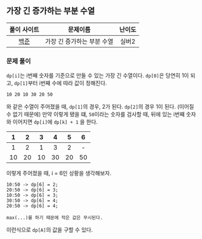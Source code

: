 ## 가장 긴 증가하는 부분 수열

|풀이 사이트|문제이름|난이도|
|:---:|:---:|:---:|
|[백준](https://www.acmicpc.net/problem/11053)|가장 긴 증가하는 부분 수열|실버2|

### 문제 풀이

`dp[i]`는 i번째 숫자를 기준으로 만들 수 있는 가장 긴 수열이다. `dp[0]`은 당연히 1이 되고, `dp[1]`부터 i번쨰 수에 따라 값이 정해진다.

```
10 20 10 30 20 50
```

와 같은 수열이 주어졌을 때, `dp[1]`의 경우, 2가 된다. `dp[2]`의 경우 1이 된다. (이어질 수 없기 때문에) 만약 이렇게 됐을 떄, `50`이라는 숫자를 검사할 때, 뒤에 있는 i번쨰 숫자와 이어지면 
`dp[i]`에 `dp[k] + 1` 을 한다.

|1|2|3|4|5|6|
|:-:|:-:|:-:|:-:|:-:|:-:|
|1|2|1|3|2|-|
|10|20|10|30|20|50|

이렇게 주어졌을 때, i = 6인 상황을 생각해보자.

```
10:50 -> dp[6] = 2;
20:50 -> dp[6] = 3;
10:50 -> dp[6] = 3;
30:50 -> dp[6] = 4;
20:50 -> dp[6] = 4;
```

`max(...)를 하기 때문에 작은 값은 무시된다.`

이런식으로 `dp[A]`의 값을 구할 수 있다. 
